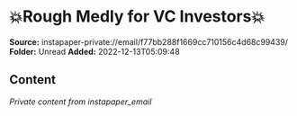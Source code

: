 # 💥Rough Medly for VC Investors💥

**Source:** instapaper-private://email/f77bb288f1669cc710156c4d68c99439/
**Folder:** Unread
**Added:** 2022-12-13T05:09:48




## Content
*Private content from instapaper_email*
